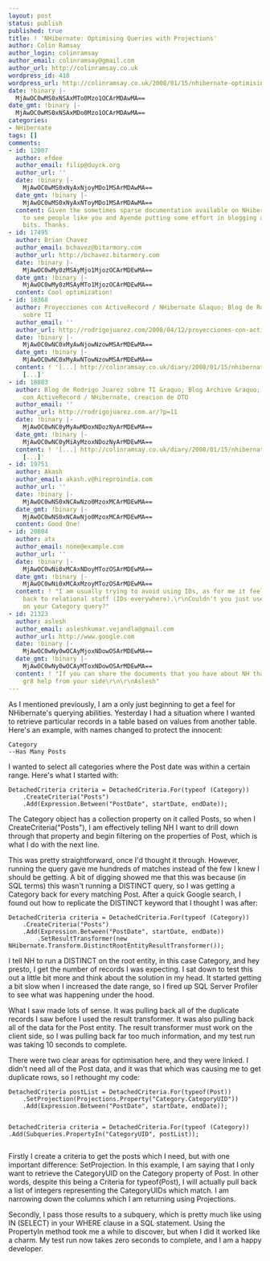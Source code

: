 ```yaml
---
layout: post
status: publish
published: true
title: ! 'NHibernate: Optimising Queries with Projections'
author: Colin Ramsay
author_login: colinramsay
author_email: colinramsay@gmail.com
author_url: http://colinramsay.co.uk
wordpress_id: 410
wordpress_url: http://colinramsay.co.uk/2008/01/15/nhibernate-optimising-queries-with-projections/
date: !binary |-
  MjAwOC0wMS0xNSAxMTo0Mzo1OCArMDAwMA==
date_gmt: !binary |-
  MjAwOC0wMS0xNSAxMDo0Mzo1OCArMDAwMA==
categories:
- NHibernate
tags: []
comments:
- id: 12007
  author: efdee
  author_email: filip@duyck.org
  author_url: ''
  date: !binary |-
    MjAwOC0wMS0xNyAxNjoyMDo1MSArMDAwMA==
  date_gmt: !binary |-
    MjAwOC0wMS0xNyAxNToyMDo1MSArMDAwMA==
  content: Given the sometimes sparse documentation available on NHibernate it's nice
    to see people like you and Ayende putting some effort in blogging about the interesting
    bits. Thanks.
- id: 17495
  author: Brian Chavez
  author_email: bchavez@bitarmory.com
  author_url: http://bchavez.bitarmory.com
  date: !binary |-
    MjAwOC0wMy0zMSAyMjo1MjozOCArMDEwMA==
  date_gmt: !binary |-
    MjAwOC0wMy0zMSAyMTo1MjozOCArMDEwMA==
  content: Cool optimization!
- id: 18368
  author: Proyecciones con ActiveRecord / NHibernate &laquo; Blog de Rodrigo Juarez
    sobre TI
  author_email: ''
  author_url: http://rodrigojuarez.com/2008/04/12/proyecciones-con-activerecord/
  date: !binary |-
    MjAwOC0wNC0xMyAwNjowNzowMSArMDEwMA==
  date_gmt: !binary |-
    MjAwOC0wNC0xMyAwNTowNzowMSArMDEwMA==
  content: ! '[...] http://colinramsay.co.uk/diary/2008/01/15/nhibernate-optimising-queries-with-projections/
    [...]'
- id: 18883
  author: Blog de Rodrigo Juarez sobre TI &raquo; Blog Archive &raquo; Proyecciones
    con ActiveRecord / NHibernate, creacion de DTO
  author_email: ''
  author_url: http://rodrigojuarez.com.ar/?p=11
  date: !binary |-
    MjAwOC0wNC0yMyAwMDoxNDozNyArMDEwMA==
  date_gmt: !binary |-
    MjAwOC0wNC0yMiAyMzoxNDozNyArMDEwMA==
  content: ! '[...] http://colinramsay.co.uk/diary/2008/01/15/nhibernate-optimising-queries-with-projections/
    [...]'
- id: 19751
  author: Akash
  author_email: akash.v@hireproindia.com
  author_url: ''
  date: !binary |-
    MjAwOC0wNS0xNCAwNzo0MzoxMCArMDEwMA==
  date_gmt: !binary |-
    MjAwOC0wNS0xNCAwNjo0MzoxMCArMDEwMA==
  content: Good One!
- id: 20804
  author: atx
  author_email: none@example.com
  author_url: ''
  date: !binary |-
    MjAwOC0wNi0xMCAxNDoyMTozOSArMDEwMA==
  date_gmt: !binary |-
    MjAwOC0wNi0xMCAxMzoyMTozOSArMDEwMA==
  content: ! "I am usually trying to avoid using IDs, as for me it feels like going
    back to relational stuff (IDs everywhere).\r\nCouldn't you just use Projections.Distinct
    on your Category query?"
- id: 21323
  author: aslesh
  author_email: asleshkumar.vejandla@gmail.com
  author_url: http://www.google.com
  date: !binary |-
    MjAwOC0wNy0wOCAyMjoxNDowOSArMDEwMA==
  date_gmt: !binary |-
    MjAwOC0wNy0wOCAyMToxNDowOSArMDEwMA==
  content: ! "If you can share the documents that you have about NH that will be a
    gr8 help from your side\r\n\r\nAslesh"
---
```

<p>As I mentioned previously, I am a only just beginning to get a feel for NHibernate's querying abilities. Yesterday I had a situation where I wanted to retrieve particular records in a table based on values from another table. Here's an example, with names changed to protect the innocent:</p>
<pre><code>Category
--Has Many Posts</code></pre>
<p>I wanted to select all categories where the Post date was within a certain range. Here's what I started with:</p>
<pre><code>DetachedCriteria criteria = DetachedCriteria.For(typeof (Category))
	.CreateCriteria("Posts")
	.Add(Expression.Between("PostDate", startDate, endDate));</code></pre>
<p>The Category object has a collection property on it called Posts, so when I CreateCriteria("Posts"), I am effectively telling NH I want to drill down through that property and begin filtering on the properties of Post, which is what I do with the next line.</p>
<p>This was pretty straightforward, once I'd thought it through. However, running the query gave me hundreds of matches instead of the few I knew I should be getting. A bit of digging showed me that this was because (in SQL terms) this wasn't running a DISTINCT query, so I was getting a Category back for every matching Post. After a quick Google search, I found out how to replicate the DISTINCT keyword that I thought I was after:</p>
<pre><code>DetachedCriteria criteria = DetachedCriteria.For(typeof (Category))
	.CreateCriteria("Posts")
	.Add(Expression.Between("PostDate", startDate, endDate))
        .SetResultTransformer(new NHibernate.Transform.DistinctRootEntityResultTransformer());</code></pre>
<p>I tell NH to run a DISTINCT on the root entity, in this case Category, and hey presto, I get the number of records I was expecting. I sat down to test this out a little bit more and think about the solution in my head. It started getting a bit slow when I increased the date range, so I fired up SQL Server Profiler to see what was happening under the hood.</p>
<p>What I saw made lots of sense. It was pulling back all of the duplicate records I saw before I used the result transformer. It was also pulling back all of the data for the Post entity. The result transformer must work on the client side, so I was pulling back far too much information, and my test run was taking 10 seconds to complete.</p>
<p>There were two clear areas for optimisation here, and they were linked. I didn't need all of the Post data, and it was that which was causing me to get duplicate rows, so I rethought my code:</p>
<pre><code>DetachedCriteria postList = DetachedCriteria.For(typeof(Post))
	.SetProjection(Projections.Property("Category.CategoryUID"))
	.Add(Expression.Between("PostDate", startDate, endDate));

DetachedCriteria criteria = DetachedCriteria.For(typeof (Category))
	.Add(Subqueries.PropertyIn("CategoryUID", postList));</code></pre>
<p>Firstly I create a criteria to get the posts which I need, but with one important difference: SetProjection. In this example, I am saying that I only want to retrieve the CategoryUID on the Category property of Post. In other words, despite this being a Criteria for typeof(Post), I will actually pull back a list of integers representing the CategoryUIDs which match. I am narrowing down the columns which I am returning using Projections.</p>
<p>Secondly, I pass those results to a subquery, which is pretty much like using IN (SELECT) in your WHERE clause in a SQL statement. Using the PropertyIn method took me a while to discover, but when I did it worked like a charm. My test run now takes zero seconds to complete, and I am a happy developer.</p>
